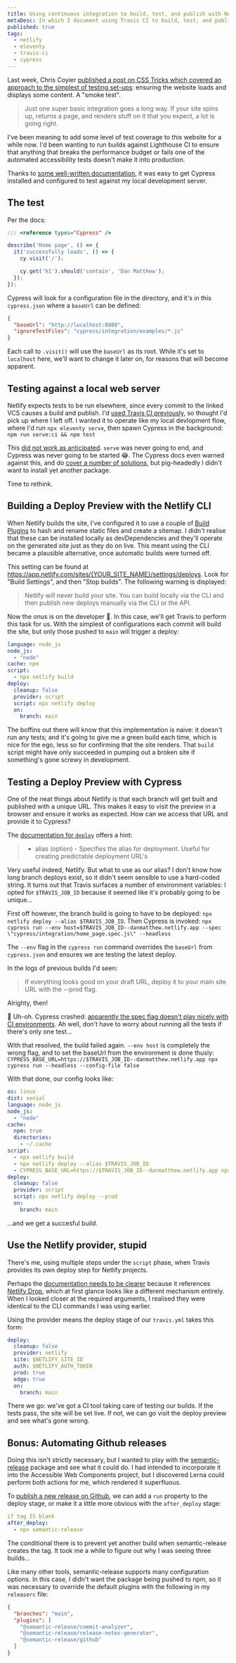 ```yaml
---
title: Using continuous integration to build, test, and publish with Netlify
metaDesc: In which I document using Travis CI to build, test, and publish an eleventy-generated static site to Netlify
published: true
tags:
  - netlify
  - eleventy
  - travis-ci
  - cypress
---
```


Last week, Chris Coyier [published a post on CSS Tricks which covered an approach to the simplest of testing set-ups](https://css-tricks.com/develop-preview-test/): ensuring the website loads and displays some content. A "smoke test".

> Just one super basic integration goes a long way. If your site spins up, returns a page, and renders stuff on it that you expect, a lot is going right.

I've been meaning to add some level of test coverage to this website for a while now. I'd been wanting to run builds against Lighthouse CI to ensure that anything that breaks the performance budget or fails one of the automated accessibility tests doesn't make it into production.

Thanks to [some well-written documentation](https://docs.cypress.io/guides/getting-started/writing-your-first-test.html#Step-1-Visit-a-page), it was easy to get Cypress installed and configured to test against my local development server.

## The test
Per the docs:

```js
/// <reference types="Cypress" />

describe('Home page', () => {
  it('successfully loads', () => {
    cy.visit('/');

    cy.get('h1').should('contain', 'Dan Matthew');
  });
});
```

Cypress will look for a configuration file in the directory, and it's in this `cypress.json` where a `baseUrl` can be defined:

```json
{
  "baseUrl": "http://localhost:8080",
  "ignoreTestFiles": "cypress/integration/examples/*.js"
}
```

Each call to `.visit()` will use the `baseUrl` as its root. While it's set to `localhost` here, we'll want to change it later on, for reasons that will become apparent.


## Testing against a local web server

Netlify expects tests to be run elsewhere, since every commit to the linked VCS causes a build and publish. I'd [used Travis CI previously](/notes/deploying-with-travis/), so thought I'd pick up where I left off. I wanted it to operate like my local devlopment flow, where I'd run `npx eleventy serve`, then spawn Cypress in the background: `npm run serve:ci && npm test`

This [did not work as anticipated](https://travis-ci.com/github/danielmatthew/website/builds/176151683). `serve` was never going to end, and Cypress was never going to be started 😂. The Cypress docs even warned against this, and do [cover a number of solutions](https://docs.cypress.io/guides/guides/continuous-integration.html#Solutions), but pig-headedly I didn't want to install yet another package.

Time to rethink.


## Building a Deploy Preview with the Netlify CLI

When Netlify builds the site, I've configured it to use a couple of [Build Plugins](https://docs.netlify.com/configure-builds/build-plugins/) to hash and rename static files and create a sitemap. I didn't realise that these can be installed locally as devDependencies and they'll operate on the generated site just as they do on live. This meant using the CLI became a plausible alternative, once automatic builds were turned off.

This setting can be found at https://app.netlify.com/sites/{YOUR_SITE_NAME}/settings/deploys. Look for "Build Settings", and then "Stop builds". The following warning is displayed:

> Netlify will never build your site. You can build locally via the CLI and then publish new deploys manually via the CLI or the API.

Now the onus is on the developer 😬. In this case, we'll get Travis to perform this task for us. With the simplest of configurations each commit will build the site, but only those pushed to `main` will trigger a deploy:


```yml
language: node_js
node_js:
  - "node"
cache: npm
script:
  - npx netlify build
deploy:
  cleanup: false
  provider: script
  script: npx netlify deploy
  on:
    branch: main
```

The boffins out there will know that this implementation is naive: it doesn't run any tests; and it's going to give me a green build each time, which is nice for the ego, less so for confirming that the site renders. That `build` script might have only succeeded in pumping out a broken site if something's gone screwy in development.

## Testing a Deploy Preview with Cypress

One of the neat things about Netlify is that each branch will get built and published with a unique URL. This makes it easy to visit the preview in a browser and ensure it works as expected. How can we access that URL and provide it to Cypress?

The [documentation for `deploy`](https://cli.netlify.com/commands/deploy) offers a hint:

> - alias (option) - Specifies the alias for deployment. Useful for creating predictable deployment URL's

Very useful indeed, Netlify. But what to use as our alias? I don't know how long branch deploys exist, so it didn't seem sensible to use a hard-coded string. It turns out that Travis surfaces a number of environment variables: I opted for `$TRAVIS_JOB_ID` because it seemed like it's probably going to be unique…

First off however, the branch build is going to have to be deployed: `npx netlify deploy --alias $TRAVIS_JOB_ID`. Then Cypress is invoked: `npx cypress run --env host=$TRAVIS_JOB_ID--danmatthew.netlify.app --spec \"cypress/integration/home_page.spec.js\" --headless`

The `--env` flag in the `cypress run` command overrides the `baseUrl` from `cypress.json` and ensures we are testing the latest deploy.

In the logs of previous builds I'd seen:

> If everything looks good on your draft URL, deploy it to your main site URL with the --prod flag.

Alrighty, then!

🚨 Uh-oh. Cypress crashed: [apparently the spec flag doesn't play nicely with CI environments](https://github.com/cypress-io/cypress/issues/3957). Ah well, don't have to worry about running all the tests if there's only one test…

With that resolved, the build failed again. `--env host` is completely the wrong flag, and to set the baseUrl from the environment is done thusly:
`CYPRESS_BASE_URL=https://$TRAVIS_JOB_ID--danmatthew.netlify.app npx cypress run --headless --config-file false`

With that done, our config looks like:

```yml
os: linux
dist: xenial
language: node_js
node_js:
  - "node"
cache:
  npm: true
  directories:
    - ~/.cache
script:
  - npx netlify build
  - npx netlify deploy --alias $TRAVIS_JOB_ID
  - CYPRESS_BASE_URL=https://$TRAVIS_JOB_ID--danmatthew.netlify.app npx cypress run --headless --config-file false
deploy:
  cleanup: false
  provider: script
  script: npx netlify deploy --prod
  on:
    branch: main
```

…and we get a succesful build.

## Use the Netlify provider, stupid
There's me, using multiple steps under the `script` phase, when Travis provides its own deploy step for Netlify projects.

Perhaps the [documentation needs to be clearer](https://docs.travis-ci.com/user/deployment-v2/#supported-providers) because it references [Netlify Drop](https://app.netlify.com/drop), which at first glance looks like a different mechanism entirely. When I looked closer at the required arguments, I realised they were identical to the CLI commands I was using earlier.

Using the provider means the deploy stage of our `travis.yml` takes this form:

```yml
deploy:
  cleanup: false
  provider: netlify
  site: $NETLIFY_SITE_ID
  auth: $NETLIFY_AUTH_TOKEN
  prod: true
  edge: true
  on:
    branch: main
```

There we go: we've got a CI tool taking care of testing our builds. If the tests pass, the site will be set live. If not, we can go visit the deploy preview and see what's gone wrong.

## Bonus: Automating Github releases
Doing this isn't strictly necessary, but I wanted to play with the [semantic-release](https://semantic-release.gitbook.io/semantic-release/) package and see what it could do. I had intended to incorporate it into the Accessible Web Components project, but I discovered Lerna could perform both actions for me, which rendered it superfluous.

To [publish a new release on Github](https://github.com/danielmatthew/website/releases), we can add a `run` property to the deploy stage, or make it a little more obvious with the `after_deploy` stage:

```yml
if tag IS blank
after_deploy:
  - npx semantic-release
```

The conditional there is to prevent yet another build when semantic-release creates the tag. It took me a while to figure out why I was seeing three builds…

Like many other tools, semantic-release supports many configuration options. In this case, I didn't want the package being pushed to npm, so it was necessary to override the default plugins with the following in my `releaserc` file:

```json
{
  "branches": "main",
  "plugins": [
    "@semantic-release/commit-analyzer",
    "@semantic-release/release-notes-generator",
    "@semantic-release/github"
  ]
}
```

